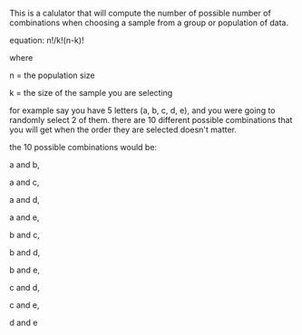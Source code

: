 This is a calulator that will compute the number of possible number of combinations when choosing a sample from a group or population of data.

equation:
n!/k!(n-k)!

where

n = the population size

k = the size of the sample you are selecting


for example say you have 5 letters (a, b, c, d, e), and you were going to randomly select 2 of them. there are 10 different possible combinations that you will get when the order they are selected doesn't matter.

the 10 possible combinations would be:
  
  a and b,
  
  a and c,
  
  a and d,
  
  a and e,
  
  b and c,
  
  b and d,
  
  b and e,
  
  c and d,
  
  c and e,
  
  d and e
